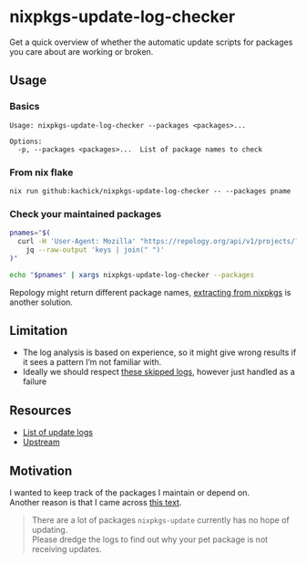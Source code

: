 # nixpkgs-update-log-checker

Get a quick overview of whether the automatic update scripts for packages you care about are working or broken.

## Usage

### Basics

```plaintext
Usage: nixpkgs-update-log-checker --packages <packages>...

Options:
  -p, --packages <packages>...  List of package names to check
```

### From nix flake

```console
nix run github:kachick/nixpkgs-update-log-checker -- --packages pname
```

### Check your maintained packages

```bash
pnames="$(
  curl -H 'User-Agent: Mozilla' "https://repology.org/api/v1/projects/?search=&maintainer=$(git config user.email)&inrepo=nix_unstable" |
    jq --raw-output 'keys | join(" ")'
)"

echo "$pnames" | xargs nixpkgs-update-log-checker --packages
```

Repology might return different package names, [extracting from nixpkgs](https://discourse.nixos.org/t/how-to-get-a-list-of-packages-maintained-by-someone/29963/3) is another solution.

## Limitation

- The log analysis is based on experience, so it might give wrong results if it sees a pattern I’m not familiar with.
- Ideally we should respect [these skipped logs](https://github.com/nix-community/nixpkgs-update/blob/363f92cdbbf57bb13eec95c22c2b068d45fa2cea/src/Skiplist.hs#L168),
  however just handled as a failure

## Resources

- [List of update logs](https://nixpkgs-update-logs.nix-community.org/)
- [Upstream](https://github.com/nix-community/nixpkgs-update)

## Motivation

I wanted to keep track of the packages I maintain or depend on.\
Another reason is that I came across [this text](https://github.com/nix-community/nixpkgs-update/blob/363f92cdbbf57bb13eec95c22c2b068d45fa2cea/doc/details.md#L64-L67).

> There are a lot of packages `nixpkgs-update` currently has no hope of updating.\
> Please dredge the logs to find out why your pet package is not receiving updates.
